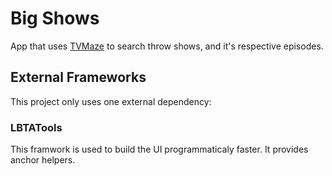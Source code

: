 # Big Shows

App that uses [TVMaze](http://www.tvmaze.com/api) to search throw shows, and it's respective episodes.

## External Frameworks

This project only uses one external dependency:

### LBTATools

This framwork is used to build the UI programmaticaly faster. It provides anchor helpers.